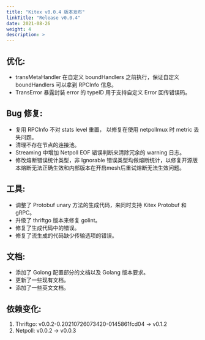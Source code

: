```yaml
---
title: "Kitex v0.0.4 版本发布"
linkTitle: "Release v0.0.4"
date: 2021-08-26
weight: 4
description: >
---
```


## 优化:

- transMetaHandler 在自定义 boundHandlers 之前执行，保证自定义 boundHandlers 可以拿到 RPCInfo 信息。
- TransError 暴露封装 error 的 typeID 用于支持自定义 Error 回传错误码。

## Bug 修复:

- 复用 RPCInfo 不对 stats level 重置， 以修复在使用 netpollmux 时 metric 丢失问题。
- 清理不存在节点的连接池。
- Streaming 中增加 Netpoll EOF 错误判断来清除冗余的 warning 日志。
- 修改熔断错误统计类型，非 Ignorable 错误类型均做熔断统计，以修复开源版本熔断无法正确生效和内部版本在开启mesh后重试熔断无法生效问题。

## 工具:

- 调整了 Protobuf unary 方法的生成代码，来同时支持 Kitex Protobuf 和 gRPC。
- 升级了 thriftgo 版本来修复 golint。
- 修复了生成代码中的错误。
- 修复了流生成的代码缺少传输选项的错误。 


## 文档:

- 添加了 Golong 配置部分的文档以及 Golang 版本要求。
- 更新了一些现有文档。
- 添加了一些英文文档。

## 依赖变化:
1. Thriftgo: v0.0.2-0.20210726073420-0145861fcd04 -> v0.1.2
2. Netpoll: v0.0.2 -> v0.0.3
